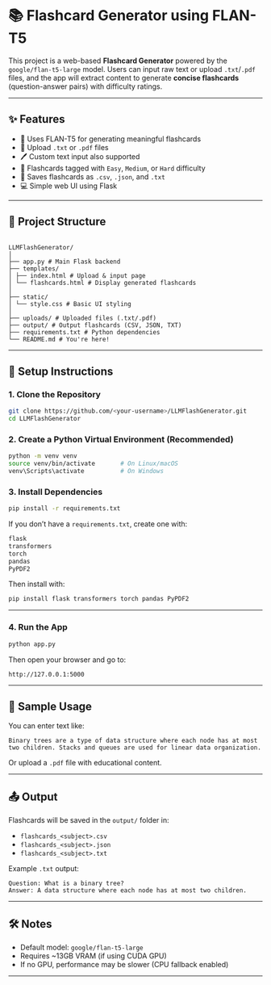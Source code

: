 # 📚 Flashcard Generator using FLAN-T5

This project is a web-based **Flashcard Generator** powered by the `google/flan-t5-large` model. Users can input raw text or upload `.txt`/`.pdf` files, and the app will extract content to generate **concise flashcards** (question-answer pairs) with difficulty ratings.

---

## ✨ Features

- 🧠 Uses FLAN-T5 for generating meaningful flashcards
- 📁 Upload `.txt` or `.pdf` files
- 🖊️ Custom text input also supported
- 🔖 Flashcards tagged with `Easy`, `Medium`, or `Hard` difficulty
- 💾 Saves flashcards as `.csv`, `.json`, and `.txt`
- 💻 Simple web UI using Flask

---

## 📂 Project Structure

```

LLMFlashGenerator/
│
├── app.py # Main Flask backend
├── templates/
│ ├── index.html # Upload & input page
│ └── flashcards.html # Display generated flashcards
│
├── static/
│ └── style.css # Basic UI styling
│
├── uploads/ # Uploaded files (.txt/.pdf)
├── output/ # Output flashcards (CSV, JSON, TXT)
├── requirements.txt # Python dependencies
└── README.md # You're here!

```

---

## 🚀 Setup Instructions

### 1. Clone the Repository

```bash
git clone https://github.com/<your-username>/LLMFlashGenerator.git
cd LLMFlashGenerator
```

### 2. Create a Python Virtual Environment (Recommended)

```bash
python -m venv venv
source venv/bin/activate       # On Linux/macOS
venv\Scripts\activate          # On Windows
```

### 3. Install Dependencies

```bash
pip install -r requirements.txt
```

If you don’t have a `requirements.txt`, create one with:

```txt
flask
transformers
torch
pandas
PyPDF2
```

Then install with:

```bash
pip install flask transformers torch pandas PyPDF2
```

---

### 4. Run the App

```bash
python app.py
```

Then open your browser and go to:

```
http://127.0.0.1:5000
```

---

## 🧪 Sample Usage

You can enter text like:

```text
Binary trees are a type of data structure where each node has at most two children. Stacks and queues are used for linear data organization.
```

Or upload a `.pdf` file with educational content.

---

## 📤 Output

Flashcards will be saved in the `output/` folder in:

- `flashcards_<subject>.csv`
- `flashcards_<subject>.json`
- `flashcards_<subject>.txt`

Example `.txt` output:

```
Question: What is a binary tree?
Answer: A data structure where each node has at most two children.
```

---

## 🛠️ Notes

- Default model: `google/flan-t5-large`
- Requires ~13GB VRAM (if using CUDA GPU)
- If no GPU, performance may be slower (CPU fallback enabled)

---
